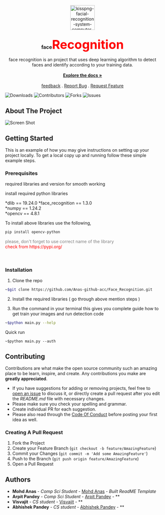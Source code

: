 <br/>
<p align="center">
  <a href="https://github.com/ShaanCoding/ReadME-Generator">
    <img src="https://i.ibb.co/85JLTFL/kisspng-facial-recognition-system-computer-icons-biometric-5b3c7edc93a841-7092238415306912926048.png" alt="kisspng-facial-recognition-system-computer-icons-biometric-5b3c7edc93a841-7092238415306912926048" alt="Logo" width="80" height="80">
  </a>

  <h3 align="center">face<span style="color:red;font-size:40px;font-weight:bold;">Recognition</h3>

  <p align="center">
    face recognition is an project that uses deep learning algorithm to detect faces and identify according to your training data.
    <br/>
    <br/>
    <a href="https://github.com/Anas-github-acc/Face_Recognition/"><strong>Explore the docs »</strong></a>
    <br/>
    <br/>
    <a href="https://docs.google.com/forms/d/e/1FAIpQLSeRpj4z2rHdSRlLQmDIVLZvKyqSPOgIuv64bgRR9zcKKVP5Cg/viewform?usp=pp_url">feedback</a>
    .
    <a href="https://github.com/ShaanCoding/ReadME-Generator/issues">Report Bug</a>
    .
    <a href="https://github.com/ShaanCoding/ReadME-Generator/issues">Request Feature</a>
  </p>
</p>


![Downloads](https://img.shields.io/github/downloads/ShaanCoding/ReadME-Generator/total) ![Contributors](https://img.shields.io/github/contributors/ShaanCoding/ReadME-Generator?color=dark-green) ![Forks](https://img.shields.io/github/forks/ShaanCoding/ReadME-Generator?style=social) ![Issues](https://img.shields.io/github/issues/ShaanCoding/ReadME-Generator)


## About The Project
![Screen Shot](https://i.pinimg.com/564x/c7/44/8e/c7448e77953683dc5c99f28ee8ad622b.jpg)


## Getting Started

This is an example of how you may give instructions on setting up your project locally.
To get a local copy up and running follow these simple example steps.

### Prerequisites

required libraries and version for smooth working

install required python libraries

*dlib == 19.24.0
*face_recognition == 1.3.0<br/>
*numpy == 1.24.2<br/>
*opencv == 4.8.1

To install above libraries use the following,
```sh
pip install opencv-python
```
<div style="color:grey;font-size:14px">please, don't forget to use correct name of the library
<div style="color:red;">check from https://pypi.org/</div></div>
<br/><br/>

### Installation

1. Clone the repo

```sh
~$git clone https://github.com/Anas-github-acc/Face_Recognition.git
```

2. Install the required libraries ( go through above mention steps )

3. Run the command in your terminal 
this gives you complete guide how to get train your images and run detection code
```sh
~$python main.py --help
```

Quick run
```JS
~$python main.py --auth
```

## Contributing

Contributions are what make the open source community such an amazing place to be learn, inspire, and create. Any contributions you make are **greatly appreciated**.
* If you have suggestions for adding or removing projects, feel free to [open an issue](https://github.com/ShaanCoding/ReadME-Generator/issues/new) to discuss it, or directly create a pull request after you edit the *README.md* file with necessary changes.
* Please make sure you check your spelling and grammar.
* Create individual PR for each suggestion.
* Please also read through the [Code Of Conduct](https://github.com/ShaanCoding/ReadME-Generator/blob/main/CODE_OF_CONDUCT.md) before posting your first idea as well.

### Creating A Pull Request

1. Fork the Project
2. Create your Feature Branch (`git checkout -b feature/AmazingFeature`)
3. Commit your Changes (`git commit -m 'Add some AmazingFeature'`)
4. Push to the Branch (`git push origin feature/AmazingFeature`)
5. Open a Pull Request

## Authors

* **Mohd Anas** - *Comp Sci Student* - [Mohd Anas](https://github.com/Anas-github-acc) - *Built ReadME Template*
* **Arpit Pandey** - *Comp Sci Student* - [Arpit Pandey]() - **
* **Visvajit** - *CS student* - [Visvajit]() - **
* **Abhishek Pandey** - *CS student* - [Abhishek Pandey]() - **
